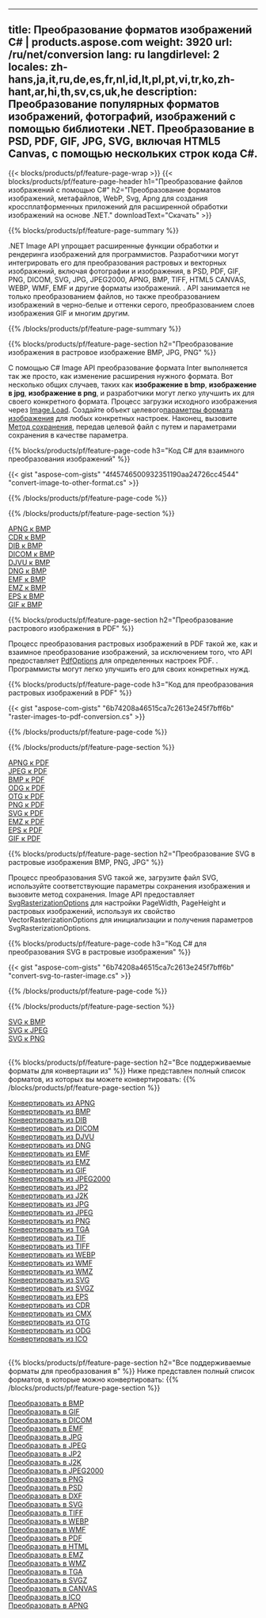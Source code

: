 ﻿
---
title: Преобразование форматов изображений C# | products.aspose.com 
weight: 3920
url: /ru/net/conversion 
lang: ru
langdirlevel: 2
locales: zh-hans,ja,it,ru,de,es,fr,nl,id,lt,pl,pt,vi,tr,ko,zh-hant,ar,hi,th,sv,cs,uk,he
description: Преобразование популярных форматов изображений, фотографий, изображений с помощью библиотеки .NET. Преобразование в PSD, PDF, GIF, JPG, SVG, включая HTML5 Canvas, с помощью нескольких строк кода C#.
---

{{< blocks/products/pf/feature-page-wrap >}}
{{< blocks/products/pf/feature-page-header h1="Преобразование файлов изображений с помощью C#" h2="Преобразование форматов изображений, метафайлов, WebP, Svg, Apng для создания кроссплатформенных приложений для расширенной обработки изображений на основе .NET." downloadText="Скачать" >}}

{{% blocks/products/pf/feature-page-summary %}}

.NET Image API упрощает расширенные функции обработки и рендеринга изображений для программистов. Разработчики могут интегрировать его для преобразования растровых и векторных изображений, включая фотографии и изображения, в PSD, PDF, GIF, PNG, DICOM, SVG, JPG, JPEG2000, APNG, BMP, TIFF, HTML5 CANVAS, WEBP, WMF, EMF и другие форматы изображений. . API занимается не только преобразованием файлов, но также преобразованием изображений в черно-белые и оттенки серого, преобразованием слоев изображения GIF и многим другим.

{{% /blocks/products/pf/feature-page-summary  %}}

{{% blocks/products/pf/feature-page-section  h2="Преобразование изображения в растровое изображение BMP, JPG, PNG" %}}

С помощью C# Image API преобразование формата Inter выполняется так же просто, как изменение расширения нужного формата. Вот несколько общих случаев, таких как **изображение в bmp**, **изображение в jpg**, **изображение в png**, и разработчики могут легко улучшить их для своего конкретного формата. Процесс загрузки исходного изображения через [Image.Load](https://apireference.aspose.com/imaging/net/aspose.imaging/image/methods/load). Создайте объект целевого[параметры формата изображения](https://apireference.aspose.com/imaging/net/aspose.imaging.imageoptions) для любых конкретных настроек. Наконец, вызовите [Метод сохранения](https://apireference.aspose.com/imaging/net/aspose.imaging.image/save/methods/4), передав целевой файл с путем и параметрами сохранения в качестве параметра.

{{% blocks/products/pf/feature-page-code h3="Код C# для взаимного преобразования изображений" %}}

{{< gist "aspose-com-gists" "4f45746500932351190aa24726cc4544" "convert-image-to-other-format.cs" >}}

{{% /blocks/products/pf/feature-page-code  %}}

{{% /blocks/products/pf/feature-page-section %}}

<div class="container-fluid productfamilypage bg-gray">
    <div class="convertypes bg-gray agp-content section">
        <div class="container">
		<div class="row other-converters">
		   <div class="col-md-2 other-converter remove-lp remove-rp">
		      <a href="/imaging/ru/net/conversion/apng-to-bmp/">APNG к BMP</a>
		   </div>
		   <div class="col-md-2 other-converter remove-lp remove-rp">
		      <a href="/imaging/ru/net/conversion/cdr-to-bmp/">CDR к BMP</a>
		   </div>
		   <div class="col-md-2 other-converter remove-lp remove-rp">
		      <a href="/imaging/ru/net/conversion/dib-to-bmp/">DIB к BMP</a>
		   </div>
		   <div class="col-md-2 other-converter remove-lp remove-rp">
		      <a href="/imaging/ru/net/conversion/dicom-to-bmp/">DICOM к BMP</a>
		   </div>
 		   <div class="col-md-2 other-converter remove-lp remove-rp">
		      <a href="/imaging/ru/net/conversion/djvu-to-bmp/">DJVU к BMP</a>
		   </div>
		   <div class="col-md-2 other-converter remove-lp remove-rp">
		      <a href="/imaging/ru/net/conversion/dng-to-bmp/">DNG к BMP</a>
		   </div>
		   <div class="col-md-2 other-converter remove-lp remove-rp">
		      <a href="/imaging/ru/net/conversion/emf-to-bmp/">EMF к BMP</a>
		   </div>
		   <div class="col-md-2 other-converter remove-lp remove-rp">
		      <a href="/imaging/ru/net/conversion/emz-to-bmp/">EMZ к BMP</a>
		   </div>
		   <div class="col-md-2 other-converter remove-lp remove-rp">
		      <a href="/imaging/ru/net/conversion/eps-to-bmp/">EPS к BMP</a>
		   </div>
		   <div class="col-md-2 other-converter remove-lp remove-rp">
		      <a href="/imaging/ru/net/conversion/gif-to-bmp/">GIF к BMP</a>
		   </div>
		</div>
	</div>
    </div>
</div>

{{% blocks/products/pf/feature-page-section  h2="Преобразование растрового изображения в PDF" %}}

Процесс преобразования растровых изображений в PDF такой же, как и взаимное преобразование изображений, за исключением того, что API предоставляет [PdfOptions](https://apireference.aspose.com/imaging/net/aspose.imaging.imageoptions/pdfoptions) для определенных настроек PDF. . Программисты могут легко улучшить его для своих конкретных нужд.

{{% blocks/products/pf/feature-page-code h3="Код для преобразования растровых изображений в PDF" %}}

{{< gist "aspose-com-gists" "6b74208a46515ca7c2613e245f7bff6b" "raster-images-to-pdf-conversion.cs" >}}

{{% /blocks/products/pf/feature-page-code  %}}

{{% /blocks/products/pf/feature-page-section %}}

<div class="container-fluid productfamilypage bg-gray">
    <div class="convertypes bg-gray agp-content section">
        <div class="container">
		<div class="row other-converters">
		   <div class="col-md-2 other-converter remove-lp remove-rp">
		      <a href="/imaging/ru/net/conversion/apng-to-PDF/">APNG к PDF</a>
		   </div>
		   <div class="col-md-2 other-converter remove-lp remove-rp">
		      <a href="/imaging/ru/net/conversion/jpeg-to-PDF/">JPEG к PDF</a>
		   </div>
		   <div class="col-md-2 other-converter remove-lp remove-rp">
		      <a href="/imaging/ru/net/conversion/bmp-to-PDF/">BMP к PDF</a>
		   </div>
		   <div class="col-md-2 other-converter remove-lp remove-rp">
		      <a href="/imaging/ru/net/conversion/odg-to-PDF/">ODG к PDF</a>
		   </div>
 		   <div class="col-md-2 other-converter remove-lp remove-rp">
		      <a href="/imaging/ru/net/conversion/otg-to-PDF/">OTG к PDF</a>
		   </div>
		   <div class="col-md-2 other-converter remove-lp remove-rp">
		      <a href="/imaging/ru/net/conversion/png-to-PDF/">PNG к PDF</a>
		   </div>
		   <div class="col-md-2 other-converter remove-lp remove-rp">
		      <a href="/imaging/ru/net/conversion/svg-to-PDF/">SVG к PDF</a>
		   </div>
		   <div class="col-md-2 other-converter remove-lp remove-rp">
		      <a href="/imaging/ru/net/conversion/emz-to-PDF/">EMZ к PDF</a>
		   </div>
		   <div class="col-md-2 other-converter remove-lp remove-rp">
		      <a href="/imaging/ru/net/conversion/eps-to-PDF/">EPS к PDF</a>
		   </div>
		   <div class="col-md-2 other-converter remove-lp remove-rp">
		      <a href="/imaging/ru/net/conversion/gif-to-PDF/">GIF к PDF</a>
		   </div>
		</div>
	</div>
    </div>
</div>

{{% blocks/products/pf/feature-page-section  h2="Преобразование SVG в растровые изображения BMP, PNG, JPG" %}}

Процесс преобразования SVG такой же, загрузите файл SVG, используйте соответствующие параметры сохранения изображения и вызовите метод сохранения. Image API предоставляет [SvgRasterizationOptions](https://apireference.aspose.com/imaging/net/aspose.imaging.imageoptions/svgrasterizationoptions) для настройки PageWidth, PageHeight и растровых изображений, используя их свойство VectorRasterizationOptions для инициализации и получения параметров SvgRasterizationOptions. 

{{% blocks/products/pf/feature-page-code h3="Код С# для преобразования SVG в растровые изображения" %}}

{{< gist "aspose-com-gists" "6b74208a46515ca7c2613e245f7bff6b" "convert-svg-to-raster-image.cs" >}}

{{% /blocks/products/pf/feature-page-code  %}}

{{% /blocks/products/pf/feature-page-section %}}

<div class="container-fluid productfamilypage bg-gray">
    <div class="convertypes bg-gray agp-content section">
        <div class="container">
		<div class="row other-converters">
		   <div class="col-md-2 other-converter remove-lp remove-rp">
		      <a href="/imaging/ru/net/conversion/SVG-to-bmp/">SVG к BMP</a>
		   </div>
		   <div class="col-md-2 other-converter remove-lp remove-rp">
		      <a href="/imaging/ru/net/conversion/SVG-to-jpeg/">SVG к JPEG</a>
		   </div>
		   <div class="col-md-2 other-converter remove-lp remove-rp">
		      <a href="/imaging/ru/net/conversion/SVG-to-png/">SVG к PNG</a>
		   </div>		   
		</div>
	</div>
    </div>
</div>
<br/>

{{% blocks/products/pf/feature-page-section  h2="Все поддерживаемые форматы для конвертации из" %}}
Ниже представлен полный список форматов, из которых вы можете конвертировать:
{{% /blocks/products/pf/feature-page-section %}}
<div class="container-fluid productfamilypage bg-gray">
    <div class="convertypes bg-gray agp-content section">
        <div class="container">
		<div class="row other-converters">
		    <div class='col-md-2 other-converter remove-lp remove-rp'><a href="/imaging/ru/net/conversion/from/apng" >Конвертировать из APNG</a></div>
<div class='col-md-2 other-converter remove-lp remove-rp'><a href="/imaging/ru/net/conversion/from/bmp" >Конвертировать из BMP</a></div>
<div class='col-md-2 other-converter remove-lp remove-rp'><a href="/imaging/ru/net/conversion/from/dib" >Конвертировать из DIB</a></div>
<div class='col-md-2 other-converter remove-lp remove-rp'><a href="/imaging/ru/net/conversion/from/dicom" >Конвертировать из DICOM</a></div>
<div class='col-md-2 other-converter remove-lp remove-rp'><a href="/imaging/ru/net/conversion/from/djvu" >Конвертировать из DJVU</a></div>
<div class='col-md-2 other-converter remove-lp remove-rp'><a href="/imaging/ru/net/conversion/from/dng" >Конвертировать из DNG</a></div>
<div class='col-md-2 other-converter remove-lp remove-rp'><a href="/imaging/ru/net/conversion/from/emf" >Конвертировать из EMF</a></div>
<div class='col-md-2 other-converter remove-lp remove-rp'><a href="/imaging/ru/net/conversion/from/emz" >Конвертировать из EMZ</a></div>
<div class='col-md-2 other-converter remove-lp remove-rp'><a href="/imaging/ru/net/conversion/from/gif" >Конвертировать из GIF</a></div>
<div class='col-md-2 other-converter remove-lp remove-rp'><a href="/imaging/ru/net/conversion/from/jpeg2000" >Конвертировать из JPEG2000</a></div>
<div class='col-md-2 other-converter remove-lp remove-rp'><a href="/imaging/ru/net/conversion/from/jp2" >Конвертировать из JP2</a></div>
<div class='col-md-2 other-converter remove-lp remove-rp'><a href="/imaging/ru/net/conversion/from/j2k" >Конвертировать из J2K</a></div>
<div class='col-md-2 other-converter remove-lp remove-rp'><a href="/imaging/ru/net/conversion/from/jpg" >Конвертировать из JPG</a></div>
<div class='col-md-2 other-converter remove-lp remove-rp'><a href="/imaging/ru/net/conversion/from/jpeg" >Конвертировать из JPEG</a></div>
<div class='col-md-2 other-converter remove-lp remove-rp'><a href="/imaging/ru/net/conversion/from/png" >Конвертировать из PNG</a></div>
<div class='col-md-2 other-converter remove-lp remove-rp'><a href="/imaging/ru/net/conversion/from/tga" >Конвертировать из TGA</a></div>
<div class='col-md-2 other-converter remove-lp remove-rp'><a href="/imaging/ru/net/conversion/from/tif" >Конвертировать из TIF</a></div>
<div class='col-md-2 other-converter remove-lp remove-rp'><a href="/imaging/ru/net/conversion/from/tiff" >Конвертировать из TIFF</a></div>
<div class='col-md-2 other-converter remove-lp remove-rp'><a href="/imaging/ru/net/conversion/from/webp" >Конвертировать из WEBP</a></div>
<div class='col-md-2 other-converter remove-lp remove-rp'><a href="/imaging/ru/net/conversion/from/wmf" >Конвертировать из WMF</a></div>
<div class='col-md-2 other-converter remove-lp remove-rp'><a href="/imaging/ru/net/conversion/from/wmz" >Конвертировать из WMZ</a></div>
<div class='col-md-2 other-converter remove-lp remove-rp'><a href="/imaging/ru/net/conversion/from/svg" >Конвертировать из SVG</a></div>
<div class='col-md-2 other-converter remove-lp remove-rp'><a href="/imaging/ru/net/conversion/from/svgz" >Конвертировать из SVGZ</a></div>
<div class='col-md-2 other-converter remove-lp remove-rp'><a href="/imaging/ru/net/conversion/from/eps" >Конвертировать из EPS</a></div>
<div class='col-md-2 other-converter remove-lp remove-rp'><a href="/imaging/ru/net/conversion/from/cdr" >Конвертировать из CDR</a></div>
<div class='col-md-2 other-converter remove-lp remove-rp'><a href="/imaging/ru/net/conversion/from/cmx" >Конвертировать из CMX</a></div>
<div class='col-md-2 other-converter remove-lp remove-rp'><a href="/imaging/ru/net/conversion/from/otg" >Конвертировать из OTG</a></div>
<div class='col-md-2 other-converter remove-lp remove-rp'><a href="/imaging/ru/net/conversion/from/odg" >Конвертировать из ODG</a></div>
<div class='col-md-2 other-converter remove-lp remove-rp'><a href="/imaging/ru/net/conversion/from/ico" >Конвертировать из ICO</a></div>
                </div>
        </div>
    </div>
</div>
<br/>

{{% blocks/products/pf/feature-page-section  h2="Все поддерживаемые форматы для преобразования в" %}}
Ниже представлен полный список форматов, в которые можно конвертировать:
{{% /blocks/products/pf/feature-page-section %}}
<div class="container-fluid productfamilypage bg-gray">
    <div class="convertypes bg-gray agp-content section">
        <div class="container">
		<div class="row other-converters">
		    <div class='col-md-2 other-converter remove-lp remove-rp'><a href="/imaging/ru/net/conversion/to/bmp" >Преобразовать в BMP</a></div>
<div class='col-md-2 other-converter remove-lp remove-rp'><a href="/imaging/ru/net/conversion/to/gif" >Преобразовать в GIF</a></div>
<div class='col-md-2 other-converter remove-lp remove-rp'><a href="/imaging/ru/net/conversion/to/dicom" >Преобразовать в DICOM</a></div>
<div class='col-md-2 other-converter remove-lp remove-rp'><a href="/imaging/ru/net/conversion/to/emf" >Преобразовать в EMF</a></div>
<div class='col-md-2 other-converter remove-lp remove-rp'><a href="/imaging/ru/net/conversion/to/jpg" >Преобразовать в JPG</a></div>
<div class='col-md-2 other-converter remove-lp remove-rp'><a href="/imaging/ru/net/conversion/to/jpeg" >Преобразовать в JPEG</a></div>
<div class='col-md-2 other-converter remove-lp remove-rp'><a href="/imaging/ru/net/conversion/to/jp2" >Преобразовать в JP2</a></div>
<div class='col-md-2 other-converter remove-lp remove-rp'><a href="/imaging/ru/net/conversion/to/j2k" >Преобразовать в J2K</a></div>
<div class='col-md-2 other-converter remove-lp remove-rp'><a href="/imaging/ru/net/conversion/to/jpeg2000" >Преобразовать в JPEG2000</a></div>
<div class='col-md-2 other-converter remove-lp remove-rp'><a href="/imaging/ru/net/conversion/to/png" >Преобразовать в PNG</a></div>
<div class='col-md-2 other-converter remove-lp remove-rp'><a href="/imaging/ru/net/conversion/to/psd" >Преобразовать в PSD</a></div>
<div class='col-md-2 other-converter remove-lp remove-rp'><a href="/imaging/ru/net/conversion/to/dxf" >Преобразовать в DXF</a></div>
<div class='col-md-2 other-converter remove-lp remove-rp'><a href="/imaging/ru/net/conversion/to/svg" >Преобразовать в SVG</a></div>
<div class='col-md-2 other-converter remove-lp remove-rp'><a href="/imaging/ru/net/conversion/to/tiff" >Преобразовать в TIFF</a></div>
<div class='col-md-2 other-converter remove-lp remove-rp'><a href="/imaging/ru/net/conversion/to/webp" >Преобразовать в WEBP</a></div>
<div class='col-md-2 other-converter remove-lp remove-rp'><a href="/imaging/ru/net/conversion/to/wmf" >Преобразовать в WMF</a></div>
<div class='col-md-2 other-converter remove-lp remove-rp'><a href="/imaging/ru/net/conversion/to/pdf" >Преобразовать в PDF</a></div>
<div class='col-md-2 other-converter remove-lp remove-rp'><a href="/imaging/ru/net/conversion/to/html" >Преобразовать в HTML</a></div>
<div class='col-md-2 other-converter remove-lp remove-rp'><a href="/imaging/ru/net/conversion/to/emz" >Преобразовать в EMZ</a></div>
<div class='col-md-2 other-converter remove-lp remove-rp'><a href="/imaging/ru/net/conversion/to/wmz" >Преобразовать в WMZ</a></div>
<div class='col-md-2 other-converter remove-lp remove-rp'><a href="/imaging/ru/net/conversion/to/tga" >Преобразовать в TGA</a></div>
<div class='col-md-2 other-converter remove-lp remove-rp'><a href="/imaging/ru/net/conversion/to/svgz" >Преобразовать в SVGZ</a></div>
<div class='col-md-2 other-converter remove-lp remove-rp'><a href="/imaging/ru/net/conversion/to/canvas" >Преобразовать в CANVAS</a></div>
<div class='col-md-2 other-converter remove-lp remove-rp'><a href="/imaging/ru/net/conversion/to/ico" >Преобразовать в ICO</a></div>
<div class='col-md-2 other-converter remove-lp remove-rp'><a href="/imaging/ru/net/conversion/to/apng" >Преобразовать в APNG</a></div>
                </div>
        </div>
    </div>
</div>
<br/>

